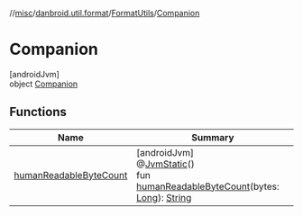 //[misc](../../../../index.md)/[danbroid.util.format](../../index.md)/[FormatUtils](../index.md)/[Companion](index.md)

# Companion

[androidJvm]\
object [Companion](index.md)

## Functions

| Name | Summary |
|---|---|
| [humanReadableByteCount](human-readable-byte-count.md) | [androidJvm]<br>@[JvmStatic](https://kotlinlang.org/api/latest/jvm/stdlib/kotlin.jvm/-jvm-static/index.html)()<br>fun [humanReadableByteCount](human-readable-byte-count.md)(bytes: [Long](https://kotlinlang.org/api/latest/jvm/stdlib/kotlin/-long/index.html)): [String](https://kotlinlang.org/api/latest/jvm/stdlib/kotlin/-string/index.html) |
